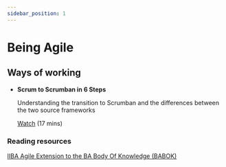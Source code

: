 ```yaml
---
sidebar_position: 1
---
```


# Being Agile

## Ways of working

- **Scrum to Scrumban in 6 Steps**  

  Understanding the transition to Scrumban and the differences between the two source frameworks  
  
  [Watch](https://www.youtube.com/watch?v=fgT4AaKcBUA) (17 mins)

### Reading resources

[IIBA Agile Extension to the BA Body Of Knowledge (BABOK)](files/AgileExtension_V2-Member.pdf)
